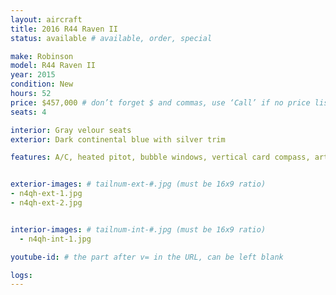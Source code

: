 ```yaml
---
layout: aircraft
title: 2016 R44 Raven II
status: available # available, order, special

make: Robinson
model: R44 Raven II
year: 2015
condition: New
hours: 52
price: $457,000 # don’t forget $ and commas, use ‘Call’ if no price listed
seats: 4

interior: Gray velour seats
exterior: Dark continental blue with silver trim

features: A/C, heated pitot, bubble windows, vertical card compass, artificial horizon, Kannad 406 ELT.  Will export!


exterior-images: # tailnum-ext-#.jpg (must be 16x9 ratio)
- n4qh-ext-1.jpg
- n4qh-ext-2.jpg


interior-images: # tailnum-int-#.jpg (must be 16x9 ratio)
  - n4qh-int-1.jpg

youtube-id: # the part after v= in the URL, can be left blank

logs:
---
```

